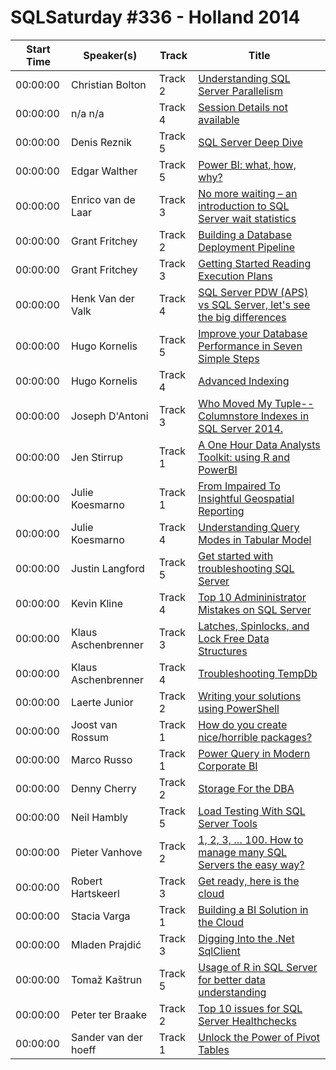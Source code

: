 # SQLSaturday #336 - Holland 2014
Start Time|Speaker(s)|Track|Title
---|---|---|---
00:00:00|Christian Bolton|Track 2|[Understanding SQL Server Parallelism](11575.md)
00:00:00|n/a n/a|Track 4|[Session Details not available](12086.md)
00:00:00|Denis Reznik|Track 5|[ SQL Server Deep Dive](13159.md)
00:00:00|Edgar Walther|Track 5|[Power BI: what, how, why?](13722.md)
00:00:00|Enrico van de Laar|Track 3|[No more waiting – an introduction to SQL Server wait statistics](13805.md)
00:00:00|Grant Fritchey|Track 2|[Building a Database Deployment Pipeline](14800.md)
00:00:00|Grant Fritchey|Track 3|[Getting Started Reading Execution Plans](14801.md)
00:00:00|Henk Van der Valk|Track 4|[SQL Server PDW (APS) vs SQL Server, let's see the big differences](14959.md)
00:00:00|Hugo Kornelis|Track 5|[Improve your Database Performance in Seven Simple Steps](15109.md)
00:00:00|Hugo Kornelis|Track 4|[Advanced Indexing](15114.md)
00:00:00|Joseph D'Antoni|Track 3|[Who Moved My Tuple--Columnstore Indexes in SQL Server 2014.](16243.md)
00:00:00|Jen Stirrup|Track 1|[A One Hour Data Analysts Toolkit: using R and PowerBI](16434.md)
00:00:00|Julie Koesmarno|Track 1|[From Impaired To Insightful Geospatial Reporting](16926.md)
00:00:00|Julie Koesmarno|Track 4|[Understanding Query Modes in Tabular Model](16927.md)
00:00:00|Justin Langford|Track 5|[Get started with troubleshooting SQL Server ](17782.md)
00:00:00|Kevin Kline|Track 4|[Top 10 Admininistrator Mistakes on SQL Server](18236.md)
00:00:00|Klaus Aschenbrenner|Track 3|[Latches, Spinlocks, and Lock Free Data Structures](18516.md)
00:00:00|Klaus Aschenbrenner|Track 4|[Troubleshooting TempDb](18521.md)
00:00:00|Laerte Junior|Track 2|[Writing your solutions using PowerShell](18936.md)
00:00:00|Joost van Rossum|Track 1|[How do you create nice/horrible packages?](19156.md)
00:00:00|Marco Russo|Track 1|[Power Query in Modern Corporate BI](19477.md)
00:00:00|Denny Cherry|Track 2|[Storage For the DBA](21097.md)
00:00:00|Neil Hambly|Track 5|[Load Testing With SQL Server Tools](21396.md)
00:00:00|Pieter Vanhove|Track 2|[1, 2, 3, … 100. How to manage many SQL Servers the easy way?](22154.md)
00:00:00|Robert Hartskeerl|Track 3|[Get ready, here is the cloud](23357.md)
00:00:00|Stacia Varga|Track 1|[Building a BI Solution in the Cloud ](24744.md)
00:00:00|Mladen Prajdić|Track 3|[Digging Into the .Net SqlClient](24804.md)
00:00:00|Tomaž Kaštrun|Track 5|[Usage of R in SQL Server for better data understanding](27022.md)
00:00:00|Peter ter Braake|Track 2|[Top 10 issues for SQL Server Healthchecks](27079.md)
00:00:00|Sander van der hoeff|Track 1|[Unlock the Power of Pivot Tables](35852.md)
